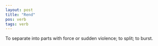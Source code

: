 ```yaml
---
layout: post
title: "Rend"
pos: verb
tags: verb
---
```

To separate into parts with force or sudden violence; to split; to burst.
